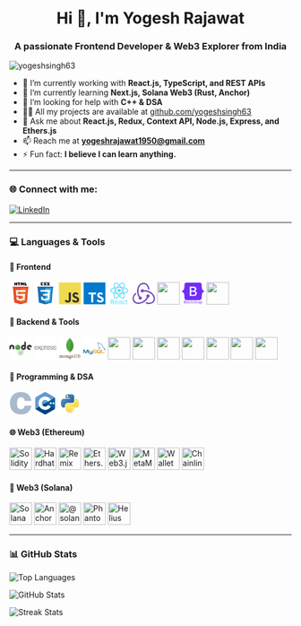 <h1 align="center">Hi 👋, I'm Yogesh Rajawat</h1>
<h3 align="center">A passionate Frontend Developer & Web3 Explorer from India</h3>

<p align="left">
  <img src="https://komarev.com/ghpvc/?username=yogeshsingh63&label=Profile%20views&color=0e75b6&style=flat" alt="yogeshsingh63" />
</p>

- 🔭 I’m currently working with **React.js, TypeScript, and REST APIs**
- 🌱 I’m currently learning **Next.js, Solana Web3 (Rust, Anchor)**
- 🤝 I’m looking for help with **C++ & DSA**
- 👨‍💻 All my projects are available at [github.com/yogeshsingh63](https://github.com/yogeshsingh63)
- 💬 Ask me about **React.js, Redux, Context API, Node.js, Express, and Ethers.js**
- 📫 Reach me at **yogeshrajawat1950@gmail.com**
- ⚡ Fun fact: **I believe I can learn anything.**

---

### 🌐 Connect with me:
<p align="left">
  <a href="https://www.linkedin.com/in/yogesh-rajput-9aba7a25b/" target="blank">
    <img align="center" src="https://raw.githubusercontent.com/rahuldkjain/github-profile-readme-generator/master/src/images/icons/Social/linked-in-alt.svg" alt="LinkedIn" height="30" width="40" />
  </a>
</p>

---

### 💻 Languages & Tools

#### 🚀 Frontend
<p align="left">
  <img src="https://raw.githubusercontent.com/devicons/devicon/master/icons/html5/html5-original-wordmark.svg" width="40" height="40" />
  <img src="https://raw.githubusercontent.com/devicons/devicon/master/icons/css3/css3-original-wordmark.svg" width="40" height="40" />
  <img src="https://raw.githubusercontent.com/devicons/devicon/master/icons/javascript/javascript-original.svg" width="40" height="40" />
  <img src="https://raw.githubusercontent.com/devicons/devicon/master/icons/typescript/typescript-original.svg" width="40" height="40" />
  <img src="https://raw.githubusercontent.com/devicons/devicon/master/icons/react/react-original-wordmark.svg" width="40" height="40" />
  <img src="https://raw.githubusercontent.com/devicons/devicon/master/icons/redux/redux-original.svg" width="40" height="40" />
  <img src="https://www.vectorlogo.zone/logos/tailwindcss/tailwindcss-icon.svg" width="40" height="40" />
  <img src="https://raw.githubusercontent.com/devicons/devicon/master/icons/bootstrap/bootstrap-plain-wordmark.svg" width="40" height="40" />
  <img src="https://www.vectorlogo.zone/logos/figma/figma-icon.svg" width="40" height="40" />
</p>

#### 🔧 Backend & Tools
<p align="left">
  <img src="https://raw.githubusercontent.com/devicons/devicon/master/icons/nodejs/nodejs-original-wordmark.svg" width="40" height="40" />
  <img src="https://raw.githubusercontent.com/devicons/devicon/master/icons/express/express-original-wordmark.svg" width="40" height="40" />
  <img src="https://raw.githubusercontent.com/devicons/devicon/master/icons/mongodb/mongodb-original-wordmark.svg" width="40" height="40" />
  <img src="https://raw.githubusercontent.com/devicons/devicon/master/icons/mysql/mysql-original-wordmark.svg" width="40" height="40" />
  <img src="https://www.vectorlogo.zone/logos/postgresql/postgresql-icon.svg" width="40" height="40" />
  <img src="https://www.vectorlogo.zone/logos/getpostman/getpostman-icon.svg" width="40" height="40" />
  <img src="https://www.vectorlogo.zone/logos/git-scm/git-scm-icon.svg" width="40" height="40" />
  <img src="https://www.vectorlogo.zone/logos/github/github-icon.svg" width="40" height="40" />
  <img src="https://www.vectorlogo.zone/logos/vercel/vercel-icon.svg" width="40" height="40" />
  <img src="https://www.vectorlogo.zone/logos/netlify/netlify-icon.svg" width="40" height="40" />
  <img src="https://www.vectorlogo.zone/logos/appwriteio/appwriteio-icon.svg" width="40" height="40" />
</p>

#### 🧠 Programming & DSA
<p align="left">
  <img src="https://raw.githubusercontent.com/devicons/devicon/master/icons/c/c-original.svg" width="40" height="40" />
  <img src="https://raw.githubusercontent.com/devicons/devicon/master/icons/cplusplus/cplusplus-original.svg" width="40" height="40" />
  <img src="https://raw.githubusercontent.com/devicons/devicon/master/icons/python/python-original.svg" width="40" height="40" />
</p>

#### 🌐 Web3 (Ethereum)
<p align="left">
  <img src="https://cdn.worldvectorlogo.com/logos/solidity.svg" width="40" height="40" title="Solidity"/>
  <img src="https://seeklogo.com/images/H/hardhat-logo-888739EBB4-seeklogo.com.png" width="40" height="40" title="Hardhat"/>
  <img src="https://raw.githubusercontent.com/ethereum/remix-ide/master/icons/remix-logo.svg" width="40" height="40" title="Remix IDE"/>
  <img src="https://raw.githubusercontent.com/ethers-io/ethers.js/master/logo.svg" width="40" height="40" title="Ethers.js"/>
  <img src="https://raw.githubusercontent.com/ChainSafe/web3.js/1.x/logo/web3js.svg" width="40" height="40" title="Web3.js"/>
  <img src="https://cdn.worldvectorlogo.com/logos/metamask.svg" width="40" height="40" title="MetaMask"/>
  <img src="https://seeklogo.com/images/W/walletconnect-logo-EE83B50C97-seeklogo.com.png" width="40" height="40" title="WalletConnect"/>
  <img src="https://chain.link/brownie/img/chainlink-logo.svg" width="40" height="40" title="Chainlink"/>
</p>

#### 🔷 Web3 (Solana)
<p align="left">
  <img src="https://raw.githubusercontent.com/solana-labs/solana-logo/master/logos/solana-logo-mark.svg" width="40" height="40" title="Solana CLI"/>
  <img src="https://avatars.githubusercontent.com/u/79085197?s=200&v=4" width="40" height="40" title="Anchor Framework"/>
  <img src="https://avatars.githubusercontent.com/u/121981226?s=200&v=4" width="40" height="40" title="@solana/web3.js"/>
  <img src="https://seeklogo.com/images/P/phantom-wallet-logo-827D06C0E3-seeklogo.com.png" width="40" height="40" title="Phantom Wallet"/>
  <img src="https://pbs.twimg.com/profile_images/1681233386935027712/8X8Tu0W__400x400.jpg" width="40" height="40" title="Helius"/>
</p>

---

### 📊 GitHub Stats
<p align="left">
  <img src="https://github-readme-stats.vercel.app/api/top-langs/?username=yogeshsingh63&layout=compact" alt="Top Languages" />
</p>
<p align="left">
  <img src="https://github-readme-stats.vercel.app/api?username=yogeshsingh63&show_icons=true" alt="GitHub Stats" />
</p>
<p align="left">
  <img src="https://github-readme-streak-stats.herokuapp.com/?user=yogeshsingh63" alt="Streak Stats" />
</p>
